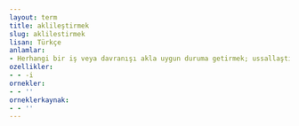 ```yaml
---
layout: term
title: aklileştirmek
slug: aklilestirmek
lisan: Türkçe
anlamlar:
- Herhangi bir iş veya davranışı akla uygun duruma getirmek; ussallaştırmak
ozellikler:
- - -i
ornekler:
- - ''
orneklerkaynak:
- - ''
---
```

